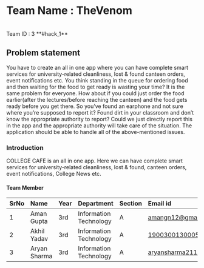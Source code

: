 # Team Name : TheVenom
<br>
Team ID : 3 **#hack_1**    

## Problem statement
You have to create an all in one app where you can have complete smart services for
university-related cleanliness, lost & found canteen orders, event notifications etc. You
think standing in the queue for ordering food and then waiting for the food to get 
ready is wasting your time? It is the same problem for everyone. How about if you
could just order the food earlier(after the lectures/before reaching the canteen) and
the food gets ready before you get there. So you’ve found an earphone and not sure
where you’re supposed to report it? Found dirt in your classroom and don’t know the
appropriate authority to report? Could we just directly report this in the app and the
appropriate authority will take care of the situation. The application should be able to
handle all of the above-mentioned issues.

### Introduction 
<!--- Basically abstract of your project -->
COLLEGE CAFE is an all in one app.
Here we can have complete smart services for university-related cleanliness, lost & found, 
canteen orders, event notifications, College News etc.


#### Team Member

SrNo | Name | Year | Department| Section | Email id
:--|:--|:--|:--|:--|:--|
1 | Aman Gupta | 3rd |  Information Technology | A | amangn12@gmail.com
2 | Akhil Yadav | 3rd | Information Technology | A | 1900300130005@ipec.org.in
3 | Aryan Sharma | 3rd |  Information Technology | A | aryansharma21120131@gmail.com

<br>
